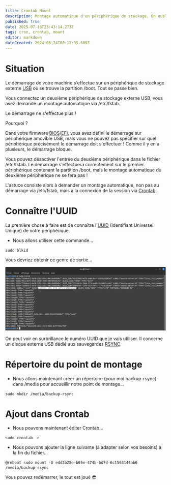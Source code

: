 ```yaml
---
title: Crontab Mount
description: Montage automatique d'un périphérique de stockage. On oublie Fstab. On va utiliser Crontab.
published: true
date: 2025-07-16T23:43:14.273Z
tags: cron, crontab, mount
editor: markdown
dateCreated: 2024-06-24T00:12:35.609Z
---
```


# Situation

Le démarrage de votre machine s'effectue sur un périphérique de stockage externe [USB](https://fr.wikipedia.org/wiki/USB) où se trouve la partition /boot. Tout se passe bien. 

Vous connectez un deuxième périphérique de stockage externe USB, vous avez demandé un montage automatique via /etc/fstab.

Le démarrage ne s'effectue plus ! 

Pourquoi ?

Dans votre firmware [BIOS](https://fr.wikipedia.org/wiki/BIOS_(informatique))/[EFI](https://fr.wikipedia.org/wiki/UEFI), vous avez défini le démarrage sur périphérique amovible USB, mais vous ne pouvez pas spécifier sur quel périphérique précisément le démarrage doit s'effectuer ! Comme il y en a plusieurs, le démarrage bloque.

Vous pouvez désactiver l'entrée du deuxième périphérique dans le fichier /etc/fstab. Le démarrage s'effectuera correctement sur le premier périphérique contenant la partition /boot, mais le montage automatique du deuxième périphérique ne se fera pas !

L'astuce consiste alors à demander un montage automatique, non pas au démarrage via /etc/fstab, mais à la connexion de la session via [Crontab](https://fr.wikipedia.org/wiki/Cron).

# Connaître l'UUID

La première chose à faire est de connaître l'[UUID](https://fr.wikipedia.org/wiki/Universally_unique_identifier) (Identifiant Universel Unique) de votre périphérique.

-   Nous allons utiliser cette commande…

```plaintext
sudo blkid
```

Vous devriez obtenir ce genre de sortie…

![](/crontab-mount/blkid.png)

On peut voir en surbrillance le numéro UUID que je vais utiliser. Il concerne un disque externe USB dédié aux sauvegardes [RSYNC](https://fr.wikipedia.org/wiki/Rsync).

# Répertoire du point de montage

-   Nous allons maintenant créer un répertoire (pour moi backup-rsync) dans /media pour accueillir notre point de montage…

```plaintext
sudo mkdir /media/backup-rsync
```

# Ajout dans Crontab

-   Nous pouvons maintenant éditer Crontab…

```plaintext
sudo crontab -e
```

-   Nous pouvons ajouter la ligne suivante (à adapter selon vos besoins) à la fin du fichier…

```plaintext
@reboot sudo mount -U edd2b28e-b65e-474b-bd7d-6c1563144ab6 /media/backup-rsync
```

Vous pouvez redémarrer, le tout est joué 😎